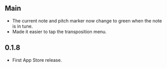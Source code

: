 ## Main

* The current note and pitch marker now change to green when the note is
  in tune.
* Made it easier to tap the transposition menu.

## 0.1.8

* First App Store release.
